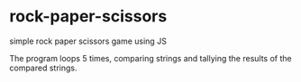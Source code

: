 # rock-paper-scissors
simple rock paper scissors game using JS

The program loops 5 times, comparing strings and tallying the results of the compared strings.